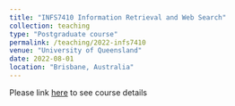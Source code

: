 ```yaml
---
title: "INFS7410 Information Retrieval and Web Search"
collection: teaching
type: "Postgraduate course"
permalink: /teaching/2022-infs7410
venue: "University of Queensland"
date: 2022-08-01
location: "Brisbane, Australia"
---
```


Please link [here](https://my.uq.edu.au/programs-courses/course.html?course_code=INFS7410) to see course details
